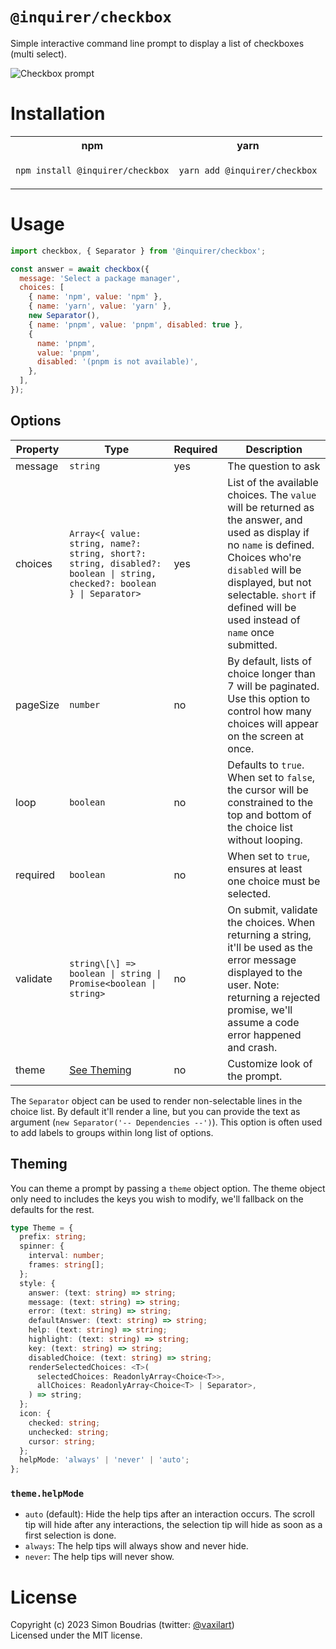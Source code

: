 # `@inquirer/checkbox`

Simple interactive command line prompt to display a list of checkboxes (multi select).

![Checkbox prompt](https://cdn.rawgit.com/SBoudrias/Inquirer.js/28ae8337ba51d93e359ef4f7ee24e79b69898962/assets/screenshots/checkbox.svg)

# Installation

<table>
<tr>
  <th>npm</th>
  <th>yarn</th>
</tr>
<tr>
<td>

```sh
npm install @inquirer/checkbox
```

</td>
<td>

```sh
yarn add @inquirer/checkbox
```

</td>
</tr>
</table>

# Usage

```js
import checkbox, { Separator } from '@inquirer/checkbox';

const answer = await checkbox({
  message: 'Select a package manager',
  choices: [
    { name: 'npm', value: 'npm' },
    { name: 'yarn', value: 'yarn' },
    new Separator(),
    { name: 'pnpm', value: 'pnpm', disabled: true },
    {
      name: 'pnpm',
      value: 'pnpm',
      disabled: '(pnpm is not available)',
    },
  ],
});
```

## Options

| Property | Type                                                                                                                    | Required | Description                                                                                                                                                                                                                                                |
| -------- | ----------------------------------------------------------------------------------------------------------------------- | -------- | ---------------------------------------------------------------------------------------------------------------------------------------------------------------------------------------------------------------------------------------------------------- |
| message  | `string`                                                                                                                | yes      | The question to ask                                                                                                                                                                                                                                        |
| choices  | `Array<{ value: string, name?: string, short?: string, disabled?: boolean \| string, checked?: boolean } \| Separator>` | yes      | List of the available choices. The `value` will be returned as the answer, and used as display if no `name` is defined. Choices who're `disabled` will be displayed, but not selectable. `short` if defined will be used instead of `name` once submitted. |
| pageSize | `number`                                                                                                                | no       | By default, lists of choice longer than 7 will be paginated. Use this option to control how many choices will appear on the screen at once.                                                                                                                |
| loop     | `boolean`                                                                                                               | no       | Defaults to `true`. When set to `false`, the cursor will be constrained to the top and bottom of the choice list without looping.                                                                                                                          |
| required | `boolean`                                                                                                               | no       | When set to `true`, ensures at least one choice must be selected.                                                                                                                                                                                          |
| validate | `string\[\] => boolean \| string \| Promise<boolean \| string>`                                                         | no       | On submit, validate the choices. When returning a string, it'll be used as the error message displayed to the user. Note: returning a rejected promise, we'll assume a code error happened and crash.                                                      |
| theme    | [See Theming](#Theming)                                                                                                 | no       | Customize look of the prompt.                                                                                                                                                                                                                              |

The `Separator` object can be used to render non-selectable lines in the choice list. By default it'll render a line, but you can provide the text as argument (`new Separator('-- Dependencies --')`). This option is often used to add labels to groups within long list of options.

## Theming

You can theme a prompt by passing a `theme` object option. The theme object only need to includes the keys you wish to modify, we'll fallback on the defaults for the rest.

```ts
type Theme = {
  prefix: string;
  spinner: {
    interval: number;
    frames: string[];
  };
  style: {
    answer: (text: string) => string;
    message: (text: string) => string;
    error: (text: string) => string;
    defaultAnswer: (text: string) => string;
    help: (text: string) => string;
    highlight: (text: string) => string;
    key: (text: string) => string;
    disabledChoice: (text: string) => string;
    renderSelectedChoices: <T>(
      selectedChoices: ReadonlyArray<Choice<T>>,
      allChoices: ReadonlyArray<Choice<T> | Separator>,
    ) => string;
  };
  icon: {
    checked: string;
    unchecked: string;
    cursor: string;
  };
  helpMode: 'always' | 'never' | 'auto';
};
```

### `theme.helpMode`

- `auto` (default): Hide the help tips after an interaction occurs. The scroll tip will hide after any interactions, the selection tip will hide as soon as a first selection is done.
- `always`: The help tips will always show and never hide.
- `never`: The help tips will never show.

# License

Copyright (c) 2023 Simon Boudrias (twitter: [@vaxilart](https://twitter.com/Vaxilart))<br/>
Licensed under the MIT license.
